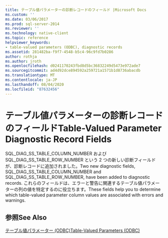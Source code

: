 ```yaml
---
title: テーブル値パラメーターの診断レコードのフィールド |Microsoft Docs
ms.custom: ''
ms.date: 03/06/2017
ms.prod: sql-server-2014
ms.reviewer: ''
ms.technology: native-client
ms.topic: reference
helpviewer_keywords:
- table-valued parameters (ODBC), diagnostic records
ms.assetid: 281482ba-f9f7-4548-b5c4-96c9fd7b0286
author: rothja
ms.author: jroth
ms.openlocfilehash: d0241170243fbd8d5bc36832249d5473e972ade7
ms.sourcegitcommit: ad4d92dce894592a259721a1571b1d8736abacdb
ms.translationtype: MT
ms.contentlocale: ja-JP
ms.lasthandoff: 08/04/2020
ms.locfileid: "87632456"
---
```

# <a name="table-valued-parameter-diagnostic-record-fields"></a><span data-ttu-id="25e1c-102">テーブル値パラメーターの診断レコードのフィールド</span><span class="sxs-lookup"><span data-stu-id="25e1c-102">Table-Valued Parameter Diagnostic Record Fields</span></span>
  <span data-ttu-id="25e1c-103">SQL_DIAG_SS_TABLE_COLUMN_NUMBER および SQL_DIAG_SS_TABLE_ROW_NUMBER という 2 つの新しい診断フィールドが、診断レコードに追加されました。</span><span class="sxs-lookup"><span data-stu-id="25e1c-103">Two new diagnostic fields, SQL_DIAG_SS_TABLE_COLUMN_NUMBER and SQL_DIAG_SS_TABLE_ROW_NUMBER, have been added to diagnostic records.</span></span> <span data-ttu-id="25e1c-104">これらのフィールドは、エラーと警告に関連するテーブル値パラメーターの列の値を特定するのに役立ちます。</span><span class="sxs-lookup"><span data-stu-id="25e1c-104">These fields help you to determine which table-valued parameter column values are associated with errors and warnings.</span></span>  
  
## <a name="see-also"></a><span data-ttu-id="25e1c-105">参照</span><span class="sxs-lookup"><span data-stu-id="25e1c-105">See Also</span></span>  
 [<span data-ttu-id="25e1c-106">テーブル値パラメーター &#40;ODBC&#41;</span><span class="sxs-lookup"><span data-stu-id="25e1c-106">Table-Valued Parameters &#40;ODBC&#41;</span></span>](table-valued-parameters-odbc.md)  
  
  
